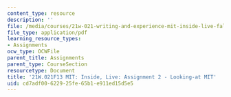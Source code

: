 ```yaml
---
content_type: resource
description: ''
file: /media/courses/21w-021-writing-and-experience-mit-inside-live-fall-2013/cd7adf00622925fe65b1e911ed15d5e5_MIT21W_021F13_Looking.pdf
file_type: application/pdf
learning_resource_types:
- Assignments
ocw_type: OCWFile
parent_title: Assignments
parent_type: CourseSection
resourcetype: Document
title: '21W.021F13 MIT: Inside, Live: Assignment 2 - Looking-at MIT'
uid: cd7adf00-6229-25fe-65b1-e911ed15d5e5
---
```

